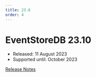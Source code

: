 ```yaml
---
title: 23.6
order: 4
---
```


# EventStoreDB 23.10

* Released: 11 August 2023
* Supported until: October 2023

[Release Notes](https://docs.kurrent.io/server/v23.10/release-schedule/release-notes.html#_23-6-0)

